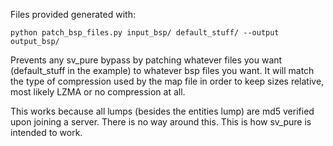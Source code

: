 Files provided generated with:
```
python patch_bsp_files.py input_bsp/ default_stuff/ --output output_bsp/
```
Prevents any sv_pure bypass by patching whatever files you want (default_stuff in the example) to whatever bsp files you want. It will match the type of compression used by the map file in order to keep sizes relative, most likely LZMA or no compression at all.

This works because all lumps (besides the entities lump) are md5 verified upon joining a server. There is no way around this. This is how sv_pure is intended to work.